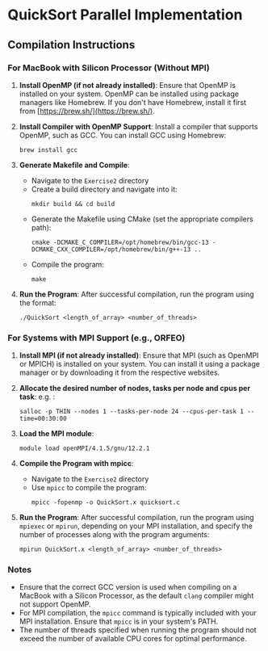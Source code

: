 # QuickSort Parallel Implementation

## Compilation Instructions

### For MacBook with Silicon Processor (Without MPI)
1. **Install OpenMP (if not already installed)**: Ensure that OpenMP is installed on your system. OpenMP can be installed using package managers like Homebrew. If you don't have Homebrew, install it first from [https://brew.sh/](https://brew.sh/).

2. **Install Compiler with OpenMP Support**: Install a compiler that supports OpenMP, such as GCC. You can install GCC using Homebrew:
   ```
   brew install gcc
   ```

3. **Generate Makefile and Compile**:
    - Navigate to the ``Exercise2`` directory
    - Create a build directory and navigate into it:
      ```
      mkdir build && cd build
      ```
    - Generate the Makefile using CMake (set the appropriate compilers path):
      ```
      cmake -DCMAKE_C_COMPILER=/opt/homebrew/bin/gcc-13 -DCMAKE_CXX_COMPILER=/opt/homebrew/bin/g++-13 ..
      ```
    - Compile the program:
      ```
      make
      ```

4. **Run the Program**: After successful compilation, run the program using the format:
   ```
   ./QuickSort <length_of_array> <number_of_threads>
   ```

### For Systems with MPI Support (e.g., ORFEO)
1. **Install MPI (if not already installed)**: Ensure that MPI (such as OpenMPI or MPICH) is installed on your system. You can install it using a package manager or by downloading it from the respective websites.

2. **Allocate the desired number of nodes, tasks per node and cpus per task**:
   e.g. :
   ```
   salloc -p THIN --nodes 1 --tasks-per-node 24 --cpus-per-task 1 --time=00:30:00
   ```

3. **Load the MPI module**:
   ```
   module load openMPI/4.1.5/gnu/12.2.1
   ```

4. **Compile the Program with mpicc**:
    - Navigate to the ``Exercise2`` directory
    - Use `mpicc` to compile the program:
      ```
      mpicc -fopenmp -o QuickSort.x quicksort.c
      ```

5. **Run the Program**: After successful compilation, run the program using `mpiexec` or `mpirun`, depending on your MPI installation, and specify the number of processes along with the program arguments:

   ```
   mpirun QuickSort.x <length_of_array> <number_of_threads>
   ```

### Notes
- Ensure that the correct GCC version is used when compiling on a MacBook with a Silicon Processor, as the default `clang` compiler might not support OpenMP.
- For MPI compilation, the `mpicc` command is typically included with your MPI installation. Ensure that `mpicc` is in your system's PATH.
- The number of threads specified when running the program should not exceed the number of available CPU cores for optimal performance.